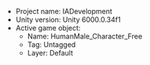 <!-- UNITY CODE ASSIST INSTRUCTIONS START -->
- Project name: IADevelopment
- Unity version: Unity 6000.0.34f1
- Active game object:
  - Name: HumanMale_Character_Free
  - Tag: Untagged
  - Layer: Default
<!-- UNITY CODE ASSIST INSTRUCTIONS END -->